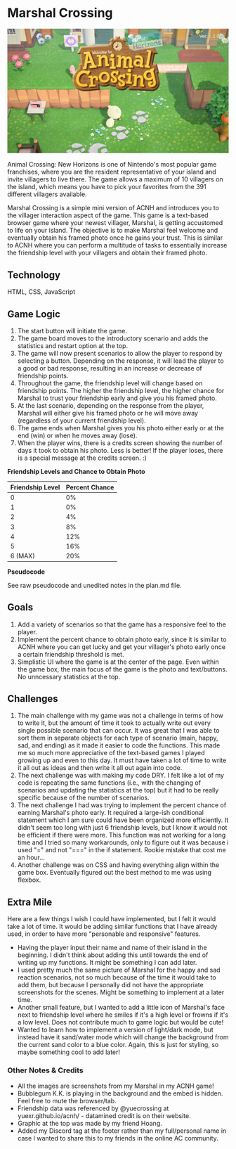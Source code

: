 # Marshal Crossing

![welcome to marshal crossing!](/pics/welcome.jpg)

Animal Crossing: New Horizons is one of Nintendo's most popular game franchises, where you are the resident representative of your island and invite villagers to live there. The game allows a maximum of 10 villagers on the island, which means you have to pick your favorites from the 391 different villagers available.

Marshal Crossing is a simple mini version of ACNH and introduces you to the villager interaction aspect of the game. This game is a text-based browser game where your newest villager, Marshal, is getting accustomed to life on your island. The objective is to make Marshal feel welcome and eventually obtain his framed photo once he gains your trust. This is similar to ACNH where you can perform a multitude of tasks to essentially increase the friendship level with your villagers and obtain their framed photo.

## Technology

HTML, CSS, JavaScript

## Game Logic

1. The start button will initiate the game.
2. The game board moves to the introductory scenario and adds the statistics and restart option at the top.
3. The game will now present scenarios to allow the player to respond by selecting a button. Depending on the response, it will lead the player to a good or bad response, resulting in an increase or decrease of friendship points.
4. Throughout the game, the friendship level will change based on friendship points. The higher the friendship level, the higher chance for Marshal to trust your friendship early and give you his framed photo.
5. At the last scenario, depending on the response from the player, Marshal will either give his framed photo or he will move away (regardless of your current friendship level).
6. The game ends when Marshal gives you his photo either early or at the end (win) or when he moves away (lose).
7. When the player wins, there is a credits screen showing the number of days it took to obtain his photo. Less is better! If the player loses, there is a special message at the credits screen. :)

**Friendship Levels and Chance to Obtain Photo**

Friendship Level | Percent Chance
------------ | -------------
0 | 0%
1 | 0%
2 | 4%
3 | 8%
4 | 12%
5 | 16%
6 (MAX) | 20%

**Pseudocode**

See raw pseudocode and unedited notes in the plan.md file.

## Goals

1. Add a variety of scenarios so that the game has a responsive feel to the player.
2. Implement the percent chance to obtain photo early, since it is similar to ACNH where you can get lucky and get your villager's photo early once a certain friendship threshold is met.
3. Simplistic UI where the game is at the center of the page. Even within the game box, the main focus of the game is the photo and text/buttons. No unncessary statistics at the top.

## Challenges

1. The main challenge with my game was not a challenge in terms of how to write it, but the amount of time it took to actually write out every single possible scenario that can occur. It was great that I was able to sort them in separate objects for each type of scenario (main, happy, sad, and ending) as it made it easier to code the functions. This made me so much more appreciative of the text-based games I played growing up and even to this day. It must have taken a lot of time to write it all out as ideas and then write it all out again into code.
2. The next challenge was with making my code DRY. I felt like a lot of my code is repeating the same functions (i.e., with the changing of scenarios and updating the statistics at the top) but it had to be really specific because of the number of scenarios.
3. The next challenge I had was trying to implement the percent chance of earning Marshal's photo early. It required a large-ish conditional statement which I am sure could have been organized more efficiently. It didn't seem too long with just 6 friendship levels, but I know it would not be efficient if there were more. This function was not working for a long time and I tried so many workarounds, only to figure out it was because i used "=" and not "===" in the if statement. Rookie mistake that cost me an hour...
4. Another challenge was on CSS and having everything align within the game box. Eventually figured out the best method to me was using flexbox.

## Extra Mile

Here are a few things I wish I could have implemented, but I felt it would take a lot of time. It would be adding similar functions that I have already used, in order to have more "personable and responsive" features.
* Having the player input their name and name of their island in the beginning. I didn't think about adding this until towards the end of writing up my functions. It might be something I can add later.
* I used pretty much the same picture of Marshal for the happy and sad reaction scenarios, not so much because of the time it would take to add them, but because I personally did not have the appropriate screenshots for the scenes. Might be something to implement at a later time.
* Another small feature, but I wanted to add a little icon of Marshal's face next to friendship level where he smiles if it's a high level or frowns if it's a low level. Does not contribute much to game logic but would be cute!
* Wanted to learn how to implement a version of light/dark mode, but instead have it sand/water mode which will change the background from the current sand color to a blue color. Again, this is just for styling, so maybe something cool to add later!

### Other Notes & Credits

* All the images are screenshots from my Marshal in my ACNH game!
* Bubblegum K.K. is playing in the background and the embed is hidden. Feel free to mute the browser/tab.
* Friendship data was referenced by @yuecrossing at yuexr.github.io/acnh/ - datamined credit is on their website.
* Graphic at the top was made by my friend Hoang.
* Added my Discord tag at the footer rather than my full/personal name in case I wanted to share this to my friends in the online AC community.